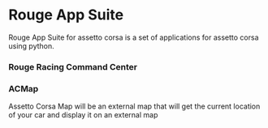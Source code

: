 # Rouge App Suite

Rouge App Suite for assetto corsa is a set of applications for assetto corsa using python.

### Rouge Racing Command Center

### ACMap
Assetto Corsa Map will be an external map that will get the current location of your car and display it on an external map